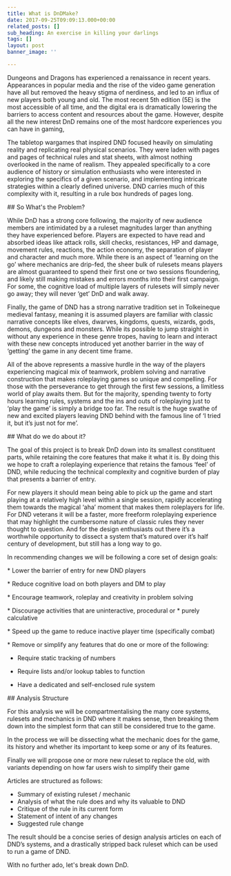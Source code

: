 ```yaml
---
title: What is DnDMake?
date: 2017-09-25T09:09:13.000+00:00
related_posts: []
sub_heading: An exercise in killing your darlings
tags: []
layout: post
banner_image: ''

---
```

Dungeons and Dragons has experienced a renaissance in recent years. Appearances in popular media and the rise of the video game generation have all but removed the heavy stigma of nerdiness, and led to an influx of new players both young and old. The most recent 5th edition (5E) is  the most accessible of all time, and the digital era is dramatically lowering the barriers to access content and resources about the game. However, despite all the new interest DnD remains one of the most hardcore experiences you can have in gaming, 

The tabletop wargames that inspired DND focused heavily on simulating reality and replicating real physical scenarios. They were laden with pages and pages of technical rules and stat sheets, with almost nothing overlooked in the name of realism. They appealed specifically to a core audience of history or simulation enthusiasts who were interested in exploring the specifics of a given scenario, and implementing intricate strategies within a clearly defined universe. DND carries much of this complexity with it, resulting in a rule box hundreds of pages long.

\## So What's the Problem?

While DnD has a strong core following, the majority of new audience members are intimidated by a a ruleset magnitudes larger than anything they have experienced before. Players are expected to have read and absorbed ideas like attack rolls, skill checks, resistances, HP and damage, movement rules, reactions, the action economy, the separation of player and character and much more. While there is an aspect of ‘learning on the go’ where mechanics are drip-fed, the sheer bulk of rulesets means players are almost guaranteed to spend their first one or two sessions floundering, and likely still making mistakes and errors months into their first campaign. For some, the cognitive load of multiple layers of rulesets will simply never go away;  they will never ‘get’ DnD and walk away.

Finally, the game of DND has a strong narrative tradition set in Tolkeineque medieval fantasy, meaning it is assumed players are familiar with classic narrative concepts like elves, dwarves, kingdoms, quests, wizards, gods, demons, dungeons and monsters. While its possible to jump straight in without any experience in these genre tropes, having to learn and interact with these new concepts introduced yet another barrier in the way of ‘getting’ the game in any decent time frame. 

All of the above represents a massive hurdle in the way of the players experiencing magical mix of teamwork, problem solving and narrative construction that makes roleplaying games so unique and compelling. For those with the perseverance to get through the first few sessions, a limitless world of play awaits them. But for the majority, spending twenty to forty hours learning rules, systems and the ins and outs of roleplaying just to ‘play the game’ is simply a bridge too far. The result is the huge swathe of new and excited players leaving DND behind with the famous line of ‘I tried it, but it’s just not for me’. 

\## What do we do about it?

The goal of this project is to break DnD down into its smallest constituent parts, while retaining the core features that make it what it is. By doing this we hope to craft a roleplaying experience that retains the famous ‘feel’ of DND, while reducing the technical complexity and cognitive burden of play that presents a barrier of entry. 

For new players it should mean being able to pick up the game and start playing at a relatively high level within a single session, rapidly accelerating them towards the magical ‘aha’ moment that makes them roleplayers for life. For DND veterans it will be a faster, more freeform roleplaying experience that may highlight the cumbersome nature of classic rules they never thought to question. And for the design enthusiasts out there it’s a worthwhile opportunity to dissect a system that’s matured over it’s half century of development, but still has a long way to go. 

In recommending changes we will be following a core set of design goals: 

\* Lower the barrier of entry for new DND players

\* Reduce cognitive load on both players and DM to play

\* Encourage teamwork, roleplay and creativity in problem solving

\* Discourage activities that are uninteractive, procedural or * purely calculative

\* Speed up the game to reduce inactive player time (specifically combat)

\* Remove or simplify any features that do one or more of the following: 

  * Require static tracking of numbers

  * Require lists and/or lookup tables to function

  * Have a dedicated and self-enclosed rule system

\## Analysis Structure 

For this analysis we will be compartmentalising the many core systems, rulesets and mechanics in DND where it makes sense, then breaking them down into the simplest form that can still be considered true to the game. 

In the process we will be dissecting what the mechanic does for the game, its history and whether its important to keep some or any of its features. 

Finally we will propose one or more new ruleset to replace the old, with variants depending on how far users wish to simplify their game

Articles are structured as follows: 

* Summary of existing ruleset / mechanic
* Analysis of what the rule does and why its valuable to DND
* Critique of the rule in its current form
* Statement of intent of any changes
* Suggested rule change

The result should be a concise series of design analysis articles on each of DND’s systems, and a drastically stripped back ruleset which can be used to run a game of DND.

With no further ado, let's break down DnD.